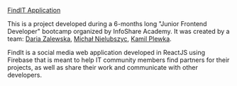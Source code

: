 [FindIT Application](https://infoshareacademy.github.io/jfdzr2-all-you-need-is-code/#/)

This is a project developed during a 6-months long "Junior Frontend Developer" bootcamp organized by InfoShare Academy. It was created by a team: [Daria Zalewska](https://github.com/daria-zalewska), [Michał Nielubszyc](https://github.com/MichalNielubszyc), [Kamil Plewka](https://github.com/Kamil12a). 

FindIt is a social media web application developed in ReactJS using Firebase that is meant to help IT community members find partners for their projects, as well as share their work and communicate with other developers. 
